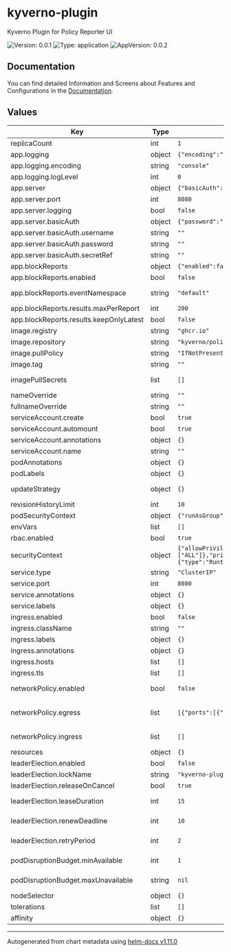 # kyverno-plugin

Kyverno Plugin for Policy Reporter UI

![Version: 0.0.1](https://img.shields.io/badge/Version-0.0.1-informational?style=flat-square) ![Type: application](https://img.shields.io/badge/Type-application-informational?style=flat-square) ![AppVersion: 0.0.2](https://img.shields.io/badge/AppVersion-0.0.2-informational?style=flat-square)

## Documentation

You can find detailed Information and Screens about Features and Configurations in the [Documentation](https://kyverno.github.io/policy-reporter).

## Values

| Key | Type | Default | Description |
|-----|------|---------|-------------|
| replicaCount | int | `1` |  |
| app.logging | object | `{"encoding":"console","logLevel":0}` | App logging configuration |
| app.logging.encoding | string | `"console"` | log encoding possible encodings are console and json |
| app.logging.logLevel | int | `0` | log level default info |
| app.server | object | `{"basicAuth":{"password":"","secretRef":"","username":""},"logging":false,"port":8080}` | App server configuration |
| app.server.port | int | `8080` | Application port |
| app.server.logging | bool | `false` | Enables Access logging |
| app.server.basicAuth | object | `{"password":"","secretRef":"","username":""}` | Enables HTTP Basic Authentication |
| app.server.basicAuth.username | string | `""` | HTTP BasicAuth username |
| app.server.basicAuth.password | string | `""` | HTTP BasicAuth password |
| app.server.basicAuth.secretRef | string | `""` | Read credentials from secret |
| app.blockReports | object | `{"enabled":false,"eventNamespace":"default","results":{"keepOnlyLatest":false,"maxPerReport":200}}` | BlockRepoort Feature configuration |
| app.blockReports.enabled | bool | `false` | Enables he BlockReport feature |
| app.blockReports.eventNamespace | string | `"default"` | Watches for Kyverno Events in the configured namespace leave blank to watch in all namespaces |
| app.blockReports.results.maxPerReport | int | `200` | Max items per PolicyReport resource |
| app.blockReports.results.keepOnlyLatest | bool | `false` | Keep only the latest of duplicated events |
| image.registry | string | `"ghcr.io"` | Image registry |
| image.repository | string | `"kyverno/policy-reporter/kyverno-plugin"` | Image repository |
| image.pullPolicy | string | `"IfNotPresent"` | Image PullPolicy |
| image.tag | string | `""` | Image tag Defaults to `Chart.AppVersion` if omitted |
| imagePullSecrets | list | `[]` | Image pull secrets for image verification policies, this will define the `--imagePullSecrets` argument |
| nameOverride | string | `""` | Override the name of the chart |
| fullnameOverride | string | `""` | Override the expanded name of the chart |
| serviceAccount.create | bool | `true` | Create ServiceAccount |
| serviceAccount.automount | bool | `true` | Enable ServiceAccount automaount |
| serviceAccount.annotations | object | `{}` | Annotations for the ServiceAccount |
| serviceAccount.name | string | `""` | The ServiceAccount name |
| podAnnotations | object | `{}` | Additional annotations to add to each pod |
| podLabels | object | `{}` | Additional labels to add to each pod |
| updateStrategy | object | `{}` | Deployment update strategy. Ref: https://kubernetes.io/docs/concepts/workloads/controllers/deployment/#strategy |
| revisionHistoryLimit | int | `10` | The number of revisions to keep |
| podSecurityContext | object | `{"runAsGroup":1234,"runAsUser":1234}` | Security context for the pod |
| envVars | list | `[]` | Allow additional env variables to be added |
| rbac.enabled | bool | `true` | Create RBAC resources |
| securityContext | object | `{"allowPrivilegeEscalation":false,"capabilities":{"drop":["ALL"]},"privileged":false,"readOnlyRootFilesystem":true,"runAsNonRoot":true,"runAsUser":1234,"seccompProfile":{"type":"RuntimeDefault"}}` | Container security context |
| service.type | string | `"ClusterIP"` | Service type. |
| service.port | int | `8080` | Service port. |
| service.annotations | object | `{}` | Service annotations. |
| service.labels | object | `{}` | Service labels. |
| ingress.enabled | bool | `false` | Create ingress resource. |
| ingress.className | string | `""` | Ingress class name. |
| ingress.labels | object | `{}` | Ingress labels. |
| ingress.annotations | object | `{}` | Ingress annotations. |
| ingress.hosts | list | `[]` | List of ingress host configurations. |
| ingress.tls | list | `[]` | List of ingress TLS configurations. |
| networkPolicy.enabled | bool | `false` | When true, use a NetworkPolicy to allow ingress to the webhook This is useful on clusters using Calico and/or native k8s network policies in a default-deny setup. |
| networkPolicy.egress | list | `[{"ports":[{"port":6443,"protocol":"TCP"}]}]` | A list of valid from selectors according to https://kubernetes.io/docs/concepts/services-networking/network-policies. Enables Kubernetes API Server by default |
| networkPolicy.ingress | list | `[]` | A list of valid from selectors according to https://kubernetes.io/docs/concepts/services-networking/network-policies. |
| resources | object | `{}` |  |
| leaderElection.enabled | bool | `false` | Enables LeaderElection. |
| leaderElection.lockName | string | `"kyverno-plugin"` | Lock Name |
| leaderElection.releaseOnCancel | bool | `true` | Released lock when the run context is cancelled. |
| leaderElection.leaseDuration | int | `15` | LeaseDuration is the duration that non-leader candidates will wait to force acquire leadership. |
| leaderElection.renewDeadline | int | `10` | RenewDeadline is the duration that the acting master will retry refreshing leadership before giving up. |
| leaderElection.retryPeriod | int | `2` | RetryPeriod is the duration the LeaderElector clients should wait between tries of actions. |
| podDisruptionBudget.minAvailable | int | `1` | Configures the minimum available pods for kyvernoPlugin disruptions. Cannot be used if `maxUnavailable` is set. |
| podDisruptionBudget.maxUnavailable | string | `nil` | Configures the maximum unavailable pods for kyvernoPlugin disruptions. Cannot be used if `minAvailable` is set. |
| nodeSelector | object | `{}` | Node labels for pod assignment |
| tolerations | list | `[]` | List of node taints to tolerate |
| affinity | object | `{}` | Affinity constraints. |

----------------------------------------------
Autogenerated from chart metadata using [helm-docs v1.11.0](https://github.com/norwoodj/helm-docs/releases/v1.11.0)